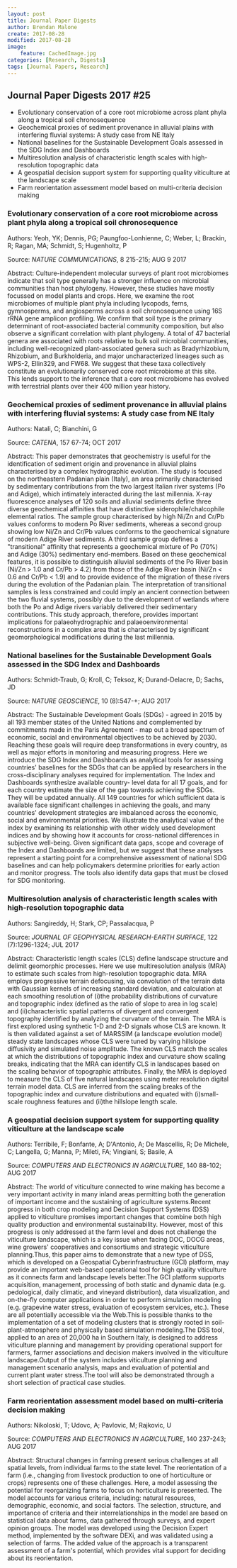 ```yaml
---
layout: post
title: Journal Paper Digests
author: Brendan Malone
create: 2017-08-28
modified: 2017-08-28
image:
    feature: CachedImage.jpg
categories: [Research, Digests]
tags: [Journal Papers, Research]
---
```


## Journal Paper Digests 2017 #25

* Evolutionary conservation of a core root microbiome across plant phyla along a tropical soil chronosequence
* Geochemical proxies of sediment provenance in alluvial plains with interfering fluvial systems: A study case from NE Italy
* National baselines for the Sustainable Development Goals assessed in the SDG Index and Dashboards
* Multiresolution analysis of characteristic length scales with high-resolution topographic data
* A geospatial decision support system for supporting quality viticulture at the landscape scale
* Farm reorientation assessment model based on multi-criteria decision making













<!--more-->

### Evolutionary conservation of a core root microbiome across plant phyla along a tropical soil chronosequence

Authors:
Yeoh, YK; Dennis, PG; Paungfoo-Lonhienne, C; Weber, L; Brackin, R;
Ragan, MA; Schmidt, S; Hugenholtz, P

Source:
*NATURE COMMUNICATIONS*, 8 215-215; AUG 9 2017 

Abstract:
Culture-independent molecular surveys of plant root microbiomes indicate
that soil type generally has a stronger influence on microbial
communities than host phylogeny. However, these studies have mostly
focussed on model plants and crops. Here, we examine the root
microbiomes of multiple plant phyla including lycopods, ferns,
gymnosperms, and angiosperms across a soil chronosequence using 16S rRNA
gene amplicon profiling. We confirm that soil type is the primary
determinant of root-associated bacterial community composition, but also
observe a significant correlation with plant phylogeny. A total of 47
bacterial genera are associated with roots relative to bulk soil
microbial communities, including well-recognized plant-associated genera
such as Bradyrhizobium, Rhizobium, and Burkholderia, and major
uncharacterized lineages such as WPS-2, Ellin329, and FW68. We suggest
that these taxa collectively constitute an evolutionarily conserved core
root microbiome at this site. This lends support to the inference that a
core root microbiome has evolved with terrestrial plants over their 400
million year history.


### Geochemical proxies of sediment provenance in alluvial plains with interfering fluvial systems: A study case from NE Italy

Authors:
Natali, C; Bianchini, G

Source:
*CATENA*, 157 67-74; OCT 2017 

Abstract:
This paper demonstrates that geochemistry is useful for the
identification of sediment origin and provenance in alluvial plains
characterised by a complex hydrographic evolution. The study is focused
on the northeastern Padanian plain (Italy), an area primarily
characterised by sedimentary contributions from the two largest Italian
river systems (Po and Adige), which intimately interacted during the
last millennia. X-ray fluorescence analyses of 120 soils and alluvial
sediments define three diverse geochemical affinities that have
distinctive siderophile/chalcophile elemental ratios. The sample group
characterised by high Ni/Zn and Cr/Pb values conforms to modern Po River
sediments, whereas a second group showing low Ni/Zn and Cr/Pb values
conforms to the geochemical signature of modern Adige River sediments. A
third sample group defines a "transitional" affinity that represents a
geochemical mixture of Po (70%) and Adige (30%) sedimentary end-members.
Based on these geochemical features, it is possible to distinguish
alluvial sediments of the Po River basin (Ni/Zn > 1.0 and Cr/Pb > 4.2)
from those of the Adige River basin (Ni/Zn < 0.6 and Cr/Pb < 1.9) and to
provide evidence of the migration of these rivers during the evolution
of the Padanian plain. The interpretation of transitional samples is
less constrained and could imply an ancient connection between the two
fluvial systems, possibly due to the development of wetlands where both
the Po and Adige rivers variably delivered their sedimentary
contributions. This study approach, therefore, provides important
implications for palaeohydrographic and palaeoenvironmental
reconstructions in a complex area that is characterised by significant
geomorphological modifications during the last millennia.

### National baselines for the Sustainable Development Goals assessed in the SDG Index and Dashboards

Authors:
Schmidt-Traub, G; Kroll, C; Teksoz, K; Durand-Delacre, D; Sachs, JD

Source:
*NATURE GEOSCIENCE*, 10 (8):547-+; AUG 2017 

Abstract:
The Sustainable Development Goals (SDGs) - agreed in 2015 by all 193
member states of the United Nations and complemented by commitments made
in the Paris Agreement - map out a broad spectrum of economic, social
and environmental objectives to be achieved by 2030. Reaching these
goals will require deep transformations in every country, as well as
major efforts in monitoring and measuring progress. Here we introduce
the SDG Index and Dashboards as analytical tools for assessing
countries' baselines for the SDGs that can be applied by researchers in
the cross-disciplinary analyses required for implementation. The Index
and Dashboards synthesize available country- level data for all 17
goals, and for each country estimate the size of the gap towards
achieving the SDGs. They will be updated annually. All 149 countries for
which sufficient data is available face significant challenges in
achieving the goals, and many countries' development strategies are
imbalanced across the economic, social and environmental priorities. We
illustrate the analytical value of the index by examining its
relationship with other widely used development indices and by showing
how it accounts for cross-national differences in subjective well-being.
Given significant data gaps, scope and coverage of the Index and
Dashboards are limited, but we suggest that these analyses represent a
starting point for a comprehensive assessment of national SDG baselines
and can help policymakers determine priorities for early action and
monitor progress. The tools also identify data gaps that must be closed
for SDG monitoring.

### Multiresolution analysis of characteristic length scales with high-resolution topographic data

Authors:
Sangireddy, H; Stark, CP; Passalacqua, P

Source:
*JOURNAL OF GEOPHYSICAL RESEARCH-EARTH SURFACE*, 122 (7):1296-1324; JUL 2017 

Abstract:
Characteristic length scales (CLS) define landscape structure and
delimit geomorphic processes. Here we use multiresolution analysis (MRA)
to estimate such scales from high-resolution topographic data. MRA
employs progressive terrain defocusing, via convolution of the terrain
data with Gaussian kernels of increasing standard deviation, and
calculation at each smoothing resolution of (i)the probability
distributions of curvature and topographic index (defined as the ratio
of slope to area in log scale) and (ii)characteristic spatial patterns
of divergent and convergent topography identified by analyzing the
curvature of the terrain. The MRA is first explored using synthetic 1-D
and 2-D signals whose CLS are known. It is then validated against a set
of MARSSIM (a landscape evolution model) steady state landscapes whose
CLS were tuned by varying hillslope diffusivity and simulated noise
amplitude. The known CLS match the scales at which the distributions of
topographic index and curvature show scaling breaks, indicating that the
MRA can identify CLS in landscapes based on the scaling behavior of
topographic attributes. Finally, the MRA is deployed to measure the CLS
of five natural landscapes using meter resolution digital terrain model
data. CLS are inferred from the scaling breaks of the topographic index
and curvature distributions and equated with (i)small-scale roughness
features and (ii)the hillslope length scale.

### A geospatial decision support system for supporting quality viticulture at the landscape scale

Authors:
Terribile, F; Bonfante, A; D'Antonio, A; De Mascellis, R; De Michele, C;
Langella, G; Manna, P; Mileti, FA; Vingiani, S; Basile, A

Source:
*COMPUTERS AND ELECTRONICS IN AGRICULTURE*, 140 88-102; AUG 2017 

Abstract:
The world of viticulture connected to wine making has become a very
important activity in many inland areas permitting both the generation
of important income and the sustaining of agriculture systems.Recent
progress in both crop modeling and Decision Support Systems (DSS)
applied to viticulture promises important changes that combine both high
quality production and environmental sustainability. However, most of
this progress is only addressed at the farm level and does not challenge
the viticulture landscape, which is a key issue when facing DOC, DOCG
areas, wine growers' cooperatives and consortiums and strategic
viticulture planning.Thus, this paper aims to demonstrate that a new
type of DSS, which is developed on a Geospatial Cyberinfrastructure
(GCI) platform, may provide an important web-based operational tool for
high quality viticulture as it connects farm and landscape levels
better.The GCI platform supports acquisition, management, processing of
both static and dynamic data (e.g. pedological, daily climatic, and
vineyard distribution), data visualization, and on-the-fly computer
applications in order to perform simulation modeling (e.g. grapevine
water stress, evaluation of ecosystem services, etc.). These are all
potentially accessible via the Web.This is possible thanks to the
implementation of a set of modeling clusters that is strongly rooted in
soil-plant-atmosphere and physically based simulation modeling.The DSS
tool, applied to an area of 20,000 ha in Southern Italy, is designed to
address viticulture planning and management by providing operational
support for farmers, farmer associations and decision makers involved in
the viticulture landscape.Output of the system includes viticulture
planning and management scenario analysis, maps and evaluation of
potential and current plant water stress.The tool will also be
demonstrated through a short selection of practical case studies. 

### Farm reorientation assessment model based on multi-criteria decision making

Authors:
Nikoloski, T; Udovc, A; Pavlovic, M; Rajkovic, U

Source:
*COMPUTERS AND ELECTRONICS IN AGRICULTURE*, 140 237-243; AUG 2017 

Abstract:
Structural changes in farming present serious challenges at all spatial
levels, from individual farms to the state level. The reorientation of a
farm (i.e., changing from livestock production to one of horticulture or
crops) represents one of these challenges. Here, a model assessing the
potential for reorganizing farms to focus on horticulture is presented.
The model accounts for various criteria, including: natural resources,
demographic, economic, and social factors. The selection, structure, and
importance of criteria and their interrelationships in the model are
based on statistical data about farms, data gathered through surveys,
and expert opinion groups. The model was developed using the Decision
Expert method, implemented by the software DEXi, and was validated using
a selection of farms. The added value of the approach is a transparent
assessment of a farm's potential, which provides vital support for
deciding about its reorientation. 







